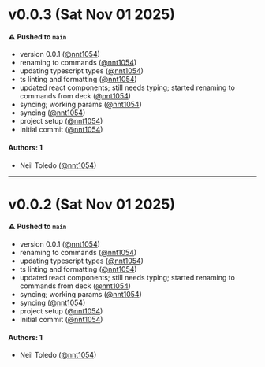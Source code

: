 # v0.0.3 (Sat Nov 01 2025)

#### ⚠️ Pushed to `main`

- version 0.0.1 ([@nnt1054](https://github.com/nnt1054))
- renaming to commands ([@nnt1054](https://github.com/nnt1054))
- updating typescript types ([@nnt1054](https://github.com/nnt1054))
- ts linting and formatting ([@nnt1054](https://github.com/nnt1054))
- updated react components; still needs typing; started renaming to commands from deck ([@nnt1054](https://github.com/nnt1054))
- syncing; working params ([@nnt1054](https://github.com/nnt1054))
- syncing ([@nnt1054](https://github.com/nnt1054))
- project setup ([@nnt1054](https://github.com/nnt1054))
- Initial commit ([@nnt1054](https://github.com/nnt1054))

#### Authors: 1

- Neil Toledo ([@nnt1054](https://github.com/nnt1054))

---

# v0.0.2 (Sat Nov 01 2025)

#### ⚠️ Pushed to `main`

- version 0.0.1 ([@nnt1054](https://github.com/nnt1054))
- renaming to commands ([@nnt1054](https://github.com/nnt1054))
- updating typescript types ([@nnt1054](https://github.com/nnt1054))
- ts linting and formatting ([@nnt1054](https://github.com/nnt1054))
- updated react components; still needs typing; started renaming to commands from deck ([@nnt1054](https://github.com/nnt1054))
- syncing; working params ([@nnt1054](https://github.com/nnt1054))
- syncing ([@nnt1054](https://github.com/nnt1054))
- project setup ([@nnt1054](https://github.com/nnt1054))
- Initial commit ([@nnt1054](https://github.com/nnt1054))

#### Authors: 1

- Neil Toledo ([@nnt1054](https://github.com/nnt1054))
